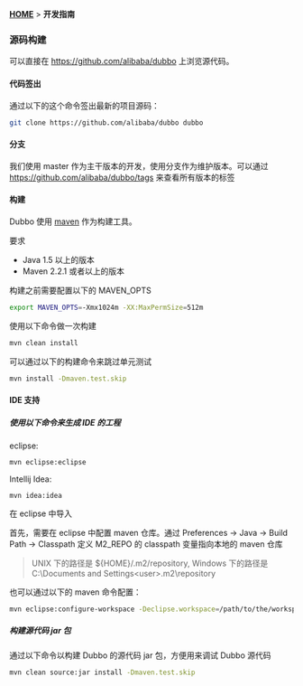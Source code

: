 [**HOME**](Home) > **开发指南**

### 源码构建

可以直接在 https://github.com/alibaba/dubbo 上浏览源代码。

#### 代码签出

通过以下的这个命令签出最新的项目源码：

```sh
git clone https://github.com/alibaba/dubbo dubbo
```

#### 分支

我们使用 master 作为主干版本的开发，使用分支作为维护版本。可以通过 https://github.com/alibaba/dubbo/tags 来查看所有版本的标签

#### 构建

Dubbo 使用 [maven](http://maven.apache.org) 作为构建工具。

要求

* Java 1.5 以上的版本
* Maven 2.2.1 或者以上的版本   

构建之前需要配置以下的 MAVEN_OPTS

```sh    
export MAVEN_OPTS=-Xmx1024m -XX:MaxPermSize=512m
``` 

使用以下命令做一次构建

```sh
mvn clean install
```

可以通过以下的构建命令来跳过单元测试

```sh
mvn install -Dmaven.test.skip
```

#### IDE 支持

##### 使用以下命令来生成 IDE 的工程

eclipse:

```
mvn eclipse:eclipse
```

Intellij Idea:

```
mvn idea:idea
```

在 eclipse 中导入

首先，需要在 eclipse 中配置 maven 仓库。通过 Preferences -> Java -> Build Path -> Classpath 定义 M2_REPO 的 classpath 变量指向本地的 maven 仓库 

> UNIX 下的路径是 ${HOME}/.m2/repository, Windows 下的路径是 C:\Documents and Settings\<user>\.m2\repository

也可以通过以下的 maven 命令配置：

```sh
mvn eclipse:configure-workspace -Declipse.workspace=/path/to/the/workspace/
```

##### 构建源代码 jar 包

通过以下命令以构建 Dubbo 的源代码 jar 包，方便用来调试 Dubbo 源代码

```sh
mvn clean source:jar install -Dmaven.test.skip
```

